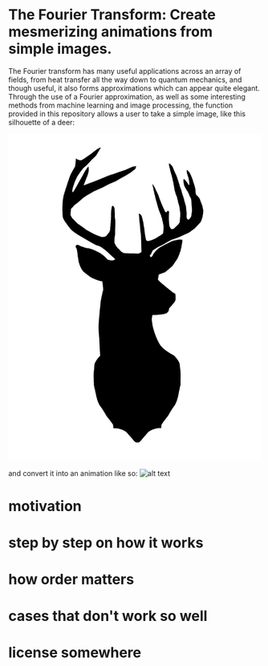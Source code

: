 # The Fourier Transform: Create mesmerizing animations from simple images.

The Fourier transform has many useful applications across an array of fields, from heat transfer all the way down to quantum mechanics, and though useful, it also forms approximations which can appear quite elegant.
Through the use of a Fourier approximation, as well as some interesting methods from machine learning and image processing, the function provided in this repository allows a user to take a simple image, like this silhouette of a deer:

![alt text](image/deer.jpg)

and convert it into an animation like so:
![alt text](image/deer.gif)







# motivation

# step by step on how it works


# how order matters

# cases that don't work so well


# license somewhere